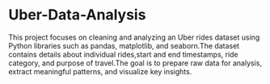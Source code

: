 # Uber-Data-Analysis
This project focuses on cleaning and analyzing an Uber rides dataset using Python libraries such as pandas, matplotlib, and seaborn.The dataset contains details about individual rides,start and end timestamps, ride category, and purpose of travel.The goal is to prepare raw data for analysis, extract meaningful patterns, and visualize key insights.
